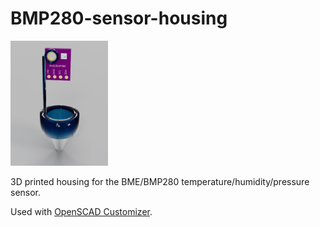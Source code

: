 # BMP280-sensor-housing

<img src="main.jpg" alt="Rendering of the sensor housing" height="200px">

3D printed housing for the BME/BMP280 temperature/humidity/pressure sensor.

Used with [OpenSCAD Customizer](https://en.wikibooks.org/wiki/OpenSCAD_User_Manual/Customizer).

